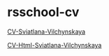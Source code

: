 # rsschool-cv

[CV-Sviatlana-Vilchynskaya](https://sviatlana-vilchynskaya.github.io/rsschool-cv)

[CV-Html-Sviatlana-Vilchynskaya](https://sviatlana-vilchynskaya.github.io/rsschool-cv)
